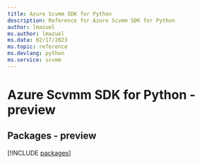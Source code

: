 ```yaml
---
title: Azure Scvmm SDK for Python
description: Reference for Azure Scvmm SDK for Python
author: lmazuel
ms.author: lmazuel
ms.data: 02/17/2023
ms.topic: reference
ms.devlang: python
ms.service: scvmm
---
```

# Azure Scvmm SDK for Python - preview
## Packages - preview
[!INCLUDE [packages](scvmm-index.md)]